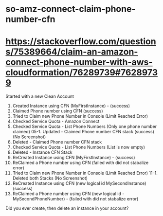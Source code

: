 # so-amz-connect-claim-phone-number-cfn

# https://stackoverflow.com/questions/75389664/claim-an-amazon-connect-phone-number-with-aws-cloudformation/76289739#76289739

Started with a new Clean Account
01. Created Instance using CFN (MyFirstInstance) - (success)
02. Claimed Phone number using CFN (success)
03. Tried to Claim new Phone Number in Console (Limit Reached Error)
04. Checked Service Quota - Amazon Connect
05. Checked Service Quota - List Phone Numbers (Only one phone number claimed)
05-1. Updated - Claimed Phone number CFN stack (success) (No Screenshot)
06. Deleted - Claimed Phone number CFN stack
07. Checked Service Quota - List Phone Numbers (List is now empty)
08. Deleted - Instance CFN Stack
09. ReCreated Instance using CFN (MyFirstInstance) - (success)
10. ReClaimed a Phone number using CFN (failed with did not stabalize error)
11. Tried to Claim new Phone Number in Console (Limit Reached Error)
11-1. Deleted both Stacks (No Screenshot)
12. ReCreated Instance using CFN (new logical id MySecondInstance) (success)
13. ReClaimed a Phone number using CFN (new logical id - MySecondPhoneNumber) - (failed with did not stabalize error)

Did you ever create, then delete an instance in your account?
